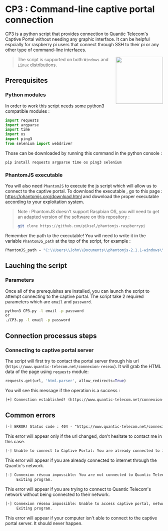 # CP3 : Command-line captive portal connection

CP3 is a python script that provides connection to Quantic Telecom's Captive Portal without needing any graphic interface.
It can be helpful espcially for raspberry pi users that connect through SSH to their pi or any other type of command-line interfaces.

<img align="right" src=https://user-images.githubusercontent.com/67024413/120048394-43d8e200-c017-11eb-959a-d8abe24b0795.png height="150px">

> The script is supported on both ```Windows``` and ```Linux``` distributions.

## Prerequisites

### Python modules

In order to work this script needs some python3 compatible modules :
```py
import requests
import argparse
import time
import os
import ping3
from selenium import webdriver
```
Those can be downloaded by running this command in the python console :
```
pip install requests argparse time os ping3 selenium
```

### PhantomJS executable

You will also need ```PhantomJS``` to execute the js script which will allow us to connect to the captive portal.
To download the executable , go to this page : https://phantomjs.org/download.html and download the proper executable according to your exploitation system.
> Note : PhantomJS doesn't support Raspbian OS, you will need to get an adapted version of the software on this repository :
> ```sh 
> git clone https://github.com/piksel/phantomjs-raspberrypi
> ```

Remember the path to the executable! You will need to write it in the variable ```PhantomJS_path``` at the top of the script, for example : 
```py
PhantomJS_path = "C:\\Users\\John\\Documents\\phantomjs-2.1.1-windows\\bin\\phantomjs.exe"
```

## Lauching the script

### Parameters

Once all of the prerequisites are installed, you can launch the script to attempt connecting to the captive portal. The script take 2 required parameters which are ```email``` and ```password```.
```sh
python3 CP3.py -l email -p password
or
./CP3.py -l email -p password
```
## Connection processus steps

### Connecting to captive portal server

The script will first try to contact the portal server through his url (```https://www.quantic-telecom.net/connexion-reseau```).
It will grab the HTML data of the page using ```requests``` module: 
```py
requests.get(url, 'html.parser', allow_redirects=True)
```

You will see this message if the operation is a success : 
```diff
[+] Connection established! (https://www.quantic-telecom.net/connexion-reseau) - Status : 200
```

### 


















## Common errors
```diff
[-] ERROR! Status code : 404 - "https://www.quantic-telecom.net/connexion-reseau"
```
This error will appear only if the url changed, don't hesitate to contact me in this case.

```diff
[-] Unable to connect to Captive Portal: You are already connected to internet!
```
This error will appear if you are already connected to internet through the Quantic's network.

```diff
[-] Connexion réseau impossible: You are not connected to Quantic Telecom's network.
     Exiting program.
```
This error will appear if you are trying to connect to Quantic Telecom's network without being connected to their network.

```diff
[-] Connexion réseau impossible: Unable to access captive portal, network seems down.
     Exiting program.
```
This error will appear if your computer isn't able to connect to the captive portal server. It should never happen.

